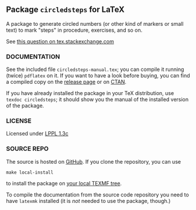 ## Package `circledsteps` for LaTeX

A package to generate circled numbers (or other kind of markers or small text) to mark "steps" in procedure, exercises, and so on.

See [this question on tex.stackexchange.com](https://tex.stackexchange.com/questions/7032/good-way-to-make-textcircled-numbers)

### DOCUMENTATION

See the included file `circledsteps-manual.tex`; you can compile it running (twice) `pdflatex` on it. If you want to have a look before buying, you can find a compiled copy on the [release page](https://github.com/Rmano/circledsteps/releases) or on [CTAN](https://ctan.org/pkg/circledsteps).

If you have already installed the package in your TeX distribution, use `texdoc circledsteps`; it should show you the manual of the installed version of the package.


### LICENSE

Licensed under [LPPL 1.3c](https://www.latex-project.org/lppl/lppl-1-3c/)

### SOURCE REPO

The source is hosted on [GitHub](https://github.com/Rmano/circledsteps).
If you clone the repository, you can use

    make local-install

to install the package on [your local TEXMF tree](https://tex.stackexchange.com/questions/1137/where-do-i-place-my-own-sty-or-cls-files-to-make-them-available-to-all-my-te).

To compile the documentation from the source code repository you need to have `latexmk` installed (it is *not* needed to use the package, though.)

